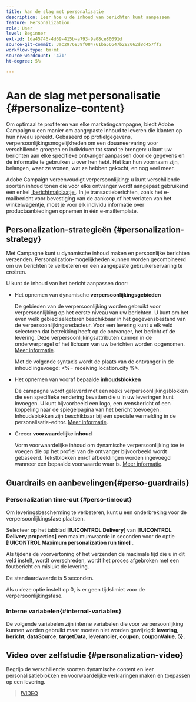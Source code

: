```yaml
---
title: Aan de slag met personalisatie
description: Leer hoe u de inhoud van berichten kunt aanpassen
feature: Personalization
role: User
level: Beginner
exl-id: 1da45746-4d69-415b-a793-9a08ce80091d
source-git-commit: 3ac2976839f084761ba56647b282062d8d457ff2
workflow-type: tm+mt
source-wordcount: '471'
ht-degree: 5%

---
```


# Aan de slag met personalisatie {#personalize-content}

Om optimaal te profiteren van elke marketingcampagne, biedt Adobe Campaign u een manier om aangepaste inhoud te leveren die klanten op hun niveau spreekt. Gebaseerd op profielgegevens, verpersoonlijkingsmogelijkheden om een douaneervaring voor verschillende groepen en individuen tot stand te brengen: u kunt uw berichten aan elke specifieke ontvanger aanpassen door de gegevens en de informatie te gebruiken u over hen hebt. Het kan hun voornaam zijn, belangen, waar ze wonen, wat ze hebben gekocht, en nog veel meer.

Adobe Campaign vereenvoudigt verpersoonlijking: u kunt verschillende soorten inhoud tonen die voor elke ontvanger wordt aangepast gebruikend één enkel [&#x200B; berichtmalplaatje &#x200B;](create-templates.md). In je transactieberichten, zoals het e-mailbericht voor bevestiging van de aankoop of het verlaten van het winkelwagentje, moet je voor elk individu informatie over productaanbiedingen opnemen in één e-mailtemplate.


## Personalization-strategieën {#personalization-strategy}

Met Campagne kunt u dynamische inhoud maken en persoonlijke berichten verzenden. Personalization-mogelijkheden kunnen worden gecombineerd om uw berichten te verbeteren en een aangepaste gebruikerservaring te creëren.

U kunt de inhoud van het bericht aanpassen door:

* Het opnemen van dynamische **verpersoonlijkingsgebieden**

  De gebieden van de verpersoonlijking worden gebruikt voor verpersoonlijking op het eerste niveau van uw berichten. U kunt om het even welk gebied selecteren beschikbaar in het gegevensbestand van de verpersoonlijkingsredacteur. Voor een levering kunt u elk veld selecteren dat betrekking heeft op de ontvanger, het bericht of de levering. Deze verpersoonlijkingsattributen kunnen in de onderwerpregel of het lichaam van uw berichten worden opgenomen. [Meer informatie](personalization-fields.md).

  Met de volgende syntaxis wordt de plaats van de ontvanger in de inhoud ingevoegd: &lt;%= receiving.location.city %>.

* Het opnemen van vooraf bepaalde **inhoudsblokken**

  De campagne wordt geleverd met een reeks verpersoonlijkingsblokken die een specifieke rendering bevatten die u in uw leveringen kunt invoegen. U kunt bijvoorbeeld een logo, een wensbericht of een koppeling naar de spiegelpagina van het bericht toevoegen. Inhoudsblokken zijn beschikbaar bij een speciale vermelding in de personalisatie-editor. [Meer informatie](personalization-blocks.md).

* Creeer **voorwaardelijke inhoud**

  Vorm voorwaardelijke inhoud om dynamische verpersoonlijking toe te voegen die op het profiel van de ontvanger bijvoorbeeld wordt gebaseerd. Tekstblokken en/of afbeeldingen worden ingevoegd wanneer een bepaalde voorwaarde waar is. [Meer informatie](conditions.md).

<!--* Add **personalized offers**
    
    Insert personalized offers in your message content, depending on the recipient location, the current weather, or the last purchase order.
-->


## Guardrails en aanbevelingen{#perso-guardrails}

### Personalization time-out {#perso-timeout}

Om leveringsbescherming te verbeteren, kunt u een onderbreking voor de verpersoonlijkingsfase plaatsen.

Selecteer op het tabblad **[!UICONTROL Delivery]** van **[!UICONTROL Delivery properties]** een maximumwaarde in seconden voor de optie **[!UICONTROL Maximum personalization run time]** .

Als tijdens de voorvertoning of het verzenden de maximale tijd die u in dit veld instelt, wordt overschreden, wordt het proces afgebroken met een foutbericht en mislukt de levering.

De standaardwaarde is 5 seconden.

Als u deze optie instelt op 0, is er geen tijdslimiet voor de verpersoonlijkingsfase.


### Interne variabelen{#internal-variables}

De volgende variabelen zijn interne variabelen die voor verpersoonlijking kunnen worden gebruikt maar moeten niet worden gewijzigd: **levering**, **bericht**, **dataSource**, **targetData**, **leverancier**, **coupon**, **couponValue**, **5&rbrace;.**


## Video over zelfstudie {#personalization-video}

Begrijp de verschillende soorten dynamische content en leer personalisatieblokken en voorwaardelijke verklaringen maken en toepassen op een levering.


>[!VIDEO](https://video.tv.adobe.com/v/3452874?quality=12&captions=dut)
